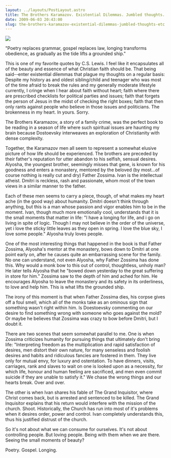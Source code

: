 ```yaml
---
layout: ../layouts/PostLayout.astro
title: The Brothers Karamazov. Existential Dilemmas. Jumbled thoughts. Etc.
date: 2009-06-03 20:43:00
slug: the-brothers-karamazov-existential-dilemmas-jumbled-thoughts-etc
---
```


[![](https://vault3.server-security.com.au/~bookmark/images/T/The_Brothers_Karamazov.jpg)](https://vault3.server-security.com.au/~bookmark/images/T/The_Brothers_Karamazov.jpg)  
  
  
  
  
  
  
  
  
  
  
  
  
  
  
  
  
  
  
  
  
  
  
"Poetry replaces grammar, gospel replaces law, longing transforms obedience, as gradually as the tide lifts a grounded ship."  
  
This is one of my favorite quotes by C.S. Lewis. I feel like it encapsulates all of the beauty and essence of what Christian faith should be. That being said--enter existential dilemmas that plague my thoughts on a regular basis: Despite my history as and oldest sibling/child and teenager who was most of the time afraid to break the rules and my generally moderate lifestyle currently, I cringe when I hear about faith without heart; faith where there are prescribed checklists for political parties and issues; faith that forgets the person of Jesus in the midst of checking the right boxes; faith that then only rants against people who believe in those issues and politicians. The brokenness in my heart. In yours. Sorry.  
  
The Brothers Karamazov, a story of a family crime, was the perfect book to be reading in a season of life where such spiritual issues are haunting my brain because Dostoevsky interweaves an exploration of Christianity with dense complexity.  
  
Together, the Karamazov men all seem to represent a somewhat elusive picture of how life should be experienced. The brothers are preceded by their father's reputation for utter abandon to his selfish, sensual desires. Alyosha, the youngest brother, seemingly misses that gene, is known for his goodness and enters a monastery, mentored by the beloved (by most...of course nothing is really cut and dry) Father Zossima. Ivan is the intellectual atheist. Dmitri is reckless, rash and passionate, whom most of the town views in a similar manner to the father.  
  
Each of these men seems to carry a piece, though, of what makes my heart ache (in the good way) about humanity. Dmitri doesn't think through anything, but this is a man whose passion and vigor enables him to be in the moment. Ivan, though much more emotionally cool, understands that it is the small moments that matter in life: "I have a longing for life, and i go on living in spite of logic. Though I may not believe in the order of the universe, yet i love the sticky little leaves as they open in spring. I love the blue sky, I love some people." Alyosha truly loves people.  
  
One of the most interesting things that happened in the book is that Father Zossima, Alyosha's mentor at the monastery, bows down to Dmitri at one point early on, after he causes quite an embarrassing scene for the family. No one can understand, not even Alyosha, why Father Zossima has done this. Why would a monk bow to this out of control, thoughtless, unholy man? He later tells Alyosha that he "bowed down yesterday to the great suffering in store for him." Zossima saw to the depth of him and ached for him. He encourages Alyosha to leave the monastery and its safety in its orderliness, to love and help him. This is what lifts the grounded ship.  
  
The irony of this moment is that when Father Zossima dies, his corpse gives off a foul smell, which all of the monks take as an ominous sign that something wasn't right within him. Is Doestoevsky commenting on our desire to find something wrong with someone who goes against the mold? Or maybe he believes that Zossima was crazy to bow before Dmitri, but I doubt it.  
  
There are two scenes that seem somewhat parallel to me. One is when Zossima criticizes humanity for pursuing things that ultimately don't bring life: "Interpreting freedom as the multiplication and rapid satisfaction of desires, men distort their own nature, for many senseless and foolish desires and habits and ridiculous fancies are fostered in them. They live only for mutual envy, for luxury and ostentation. To have dinners, visits, carriages, rank and slaves to wait on one is looked upon as a necessity, for which life, honour and human feeling are sacrificed, and men even commit suicide if they are unable to satisfy it." We chase the wrong things and our hearts break. Over and over.  
  
The other is when Ivan shares his fable of The Grand Inquisitor, where Christ comes back, but is arrested and sentenced to be killed. The Grand Inquisitor explains that his return would interfere with the mission of the church. Shoot. Historically, the Church has run into most of it's problems when it desires order, power and control. Ivan completely understands this, thus his justified distrust of the church.  
  
So it's not about what we can consume for ourselves. It's not about controlling people. But loving people. Being with them when we are there. Seeing the small moments of beauty?  
  
Poetry. Gospel. Longing.